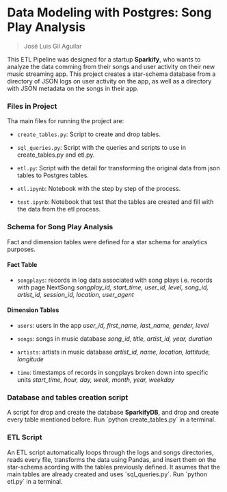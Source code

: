 # Data Modeling with Postgres: Song Play Analysis
> José Luis Gil Aguilar

This ETL Pipeline was designed for a startup **Sparkify**, who wants to analyze the data comming from their songs and user activity on their new music streaming app. This project creates a star-schema database from a directory of JSON logs on user activity on the app, as well as a directory with JSON metadata on the songs in their app.

### Files in Project
Tha main files for running the project are:

* `create_tables.py`: Script to create and drop tables.

* `sql_queries.py`: Script with the queries and scripts to use in create_tables.py and etl.py.

* `etl.py`: Script with the detail for transforming the original data from json tables to Postgres tables.

* `etl.ipynb`: Notebook with the step by step of the process.

* `test.ipynb`: Notebook that test that the tables are created and fill with the data from the etl process.

### Schema for Song Play Analysis
Fact and dimension tables were defined for a star schema for analytics purposes.

#### Fact Table
* `songplays`: records in log data associated with song plays i.e. records with page NextSong
*songplay_id, start_time, user_id, level, song_id, artist_id, session_id, location, user_agent*

#### Dimension Tables
* `users`: users in the app
*user_id, first_name, last_name, gender, level*

* `songs`: songs in music database
*song_id, title, artist_id, year, duration*

* `artists`: artists in music database
*artist_id, name, location, lattitude, longitude*

* `time`: timestamps of records in songplays broken down into specific units
*start_time, hour, day, week, month, year, weekday*

### Database and tables creation script
A script for drop and create the database **SparkifyDB**, and drop and create every table mentioned before. Run ´python create_tables.py´ in a terminal.

### ETL Script
An ETL script automatically loops through the logs and songs directories, reads every file, transforms the data using Pandas, and insert them on the star-schema acording with the tables previously defined. It asumes that the main tables are already created and uses ´sql_queries.py´. Run ´python etl.py´ in a terminal.
